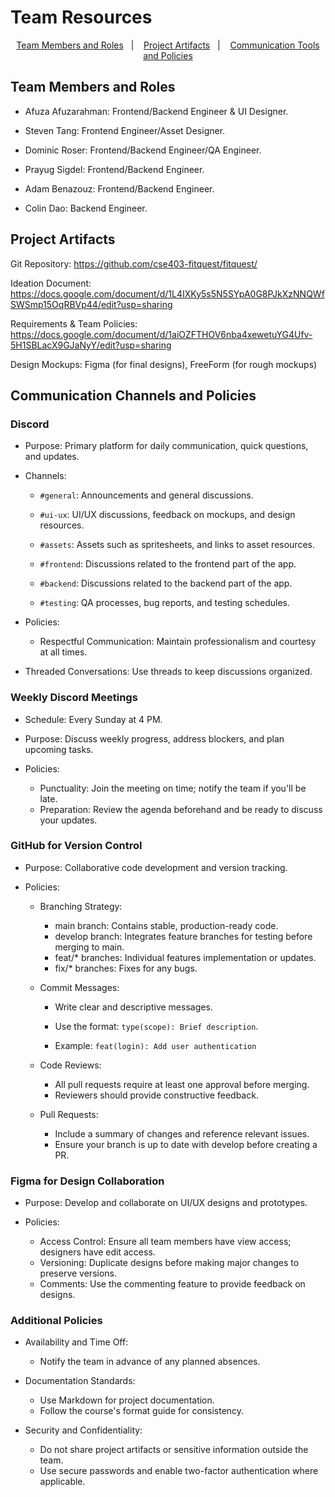 # Team Resources

<p align="center">
<a href="#team-members-and-roles">Team Members and Roles</a>&nbsp;&nbsp;&nbsp;|&nbsp;&nbsp;&nbsp;
<a href="#project-artifacts">Project Artifacts</a>&nbsp;&nbsp;&nbsp;|&nbsp;&nbsp;&nbsp;
<a href="#communication-channels-and-policies">Communication Tools and Policies</a>
</p>

## Team Members and Roles
- Afuza Afuzarahman: Frontend/Backend Engineer & UI Designer.

- Steven Tang: Frontend Engineer/Asset Designer.

- Dominic Roser: Frontend/Backend Engineer/QA Engineer.

- Prayug Sigdel: Frontend/Backend Engineer.

- Adam Benazouz: Frontend/Backend Engineer.

- Colin Dao: Backend Engineer.


## Project Artifacts
Git Repository: https://github.com/cse403-fitquest/fitquest/

Ideation Document: https://docs.google.com/document/d/1L4IXKy5s5N5SYpA0G8PJkXzNNQWfSWSmp15OqRBVp44/edit?usp=sharing

Requirements & Team Policies: https://docs.google.com/document/d/1aiOZFTHOV6nba4xewetuYG4Ufv-5H1SBLacX9GJaNyY/edit?usp=sharing

Design Mockups: Figma (for final designs), FreeForm (for rough mockups)


## Communication Channels and Policies
### Discord

- Purpose: Primary platform for daily communication, quick questions, and updates.

- Channels:
    - ```#general```: Announcements and general discussions.

    - ```#ui-ux```: UI/UX discussions, feedback on mockups, and design resources.

    - ```#assets```: Assets such as spritesheets, and links to asset resources.

    - ```#frontend```: Discussions related to the frontend part of the app.

    - ```#backend```: Discussions related to the backend part of the app.

    - ```#testing```: QA processes, bug reports, and testing schedules.

- Policies:
    - Respectful Communication: Maintain professionalism and courtesy at all times.

- Threaded Conversations: Use threads to keep discussions organized.

### Weekly Discord Meetings
- Schedule: Every Sunday at 4 PM.

- Purpose: Discuss weekly progress, address blockers, and plan upcoming tasks.

- Policies:
    - Punctuality: Join the meeting on time; notify the team if you'll be late.
    - Preparation: Review the agenda beforehand and be ready to discuss your updates.

### GitHub for Version Control
- Purpose: Collaborative code development and version tracking.

- Policies:

    - Branching Strategy:

        - main branch: Contains stable, production-ready code.
        - develop branch: Integrates feature branches for testing before merging to main.
        - feat/* branches: Individual features implementation or updates.
        - fix/* branches: Fixes for any bugs.

    - Commit Messages:

        - Write clear and descriptive messages.

        - Use the format: ```type(scope): Brief description```.

        - Example: ```feat(login): Add user authentication```

    - Code Reviews:
        - All pull requests require at least one approval before merging.
        - Reviewers should provide constructive feedback.

    - Pull Requests:
        - Include a summary of changes and reference relevant issues.
        - Ensure your branch is up to date with develop before creating a PR.

### Figma for Design Collaboration
- Purpose: Develop and collaborate on UI/UX designs and prototypes.

- Policies:

    - Access Control: Ensure all team members have view access; designers have edit access.
    - Versioning: Duplicate designs before making major changes to preserve versions.
    - Comments: Use the commenting feature to provide feedback on designs.

### Additional Policies
- Availability and Time Off:
    - Notify the team in advance of any planned absences.

- Documentation Standards:

    - Use Markdown for project documentation.
    - Follow the course's format guide for consistency.

- Security and Confidentiality:
    - Do not share project artifacts or sensitive information outside the team.
    - Use secure passwords and enable two-factor authentication where applicable.
